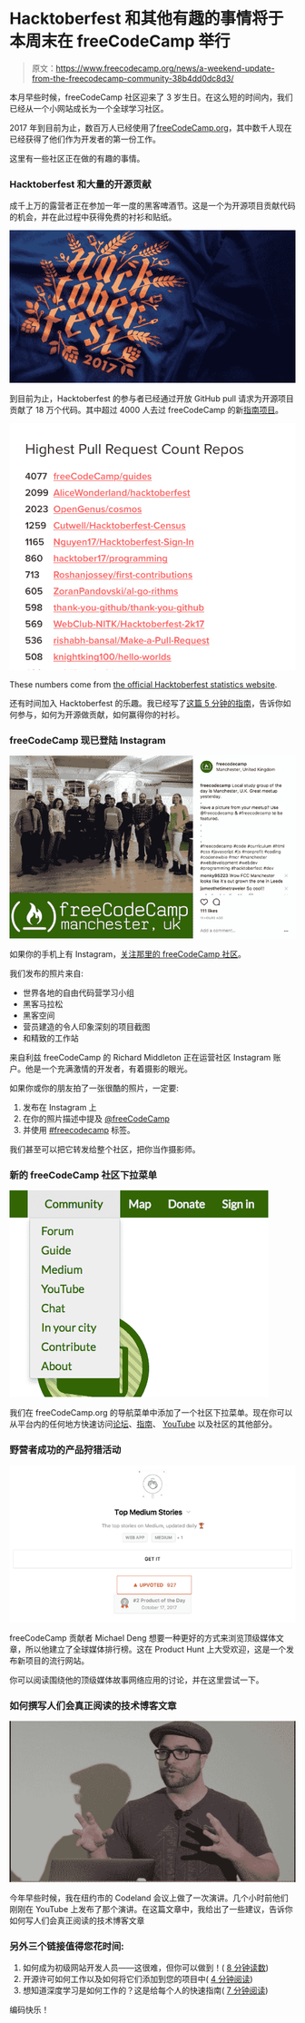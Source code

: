 # Hacktoberfest 和其他有趣的事情将于本周末在 freeCodeCamp 举行

> 原文：<https://www.freecodecamp.org/news/a-weekend-update-from-the-freecodecamp-community-38b4dd0dc8d3/>

本月早些时候，freeCodeCamp 社区迎来了 3 岁生日。在这么短的时间内，我们已经从一个小网站成长为一个全球学习社区。

2017 年到目前为止，数百万人已经使用了[freeCodeCamp.org](https://fcc.im/2yWAUeL)，其中数千人现在已经获得了他们作为开发者的第一份工作。

这里有一些社区正在做的有趣的事情。

### Hacktoberfest 和大量的开源贡献

成千上万的露营者正在参加一年一度的黑客啤酒节。这是一个为开源项目贡献代码的机会，并在此过程中获得免费的衬衫和贴纸。

![4eeRFqLS5zpK5BjonhdPvM5DxTUFhauzD4ty](img/1ee11e0b750f96cd042e0669a8478bf5.png)

到目前为止，Hacktoberfest 的参与者已经通过开放 GitHub pull 请求为开源项目贡献了 18 万个代码。其中超过 4000 人去过 freeCodeCamp 的新[指南项目](https://fcc.im/2yPFRUg)。

![F9D529cpglMbr8ySiyEdsmmQ4S-Gm4b0CEnD](img/065c24d55d07fdf2dc2a38d341cb081b.png)

These numbers come from [the official Hacktoberfest statistics website](https://hacktoberfest.digitalocean.com/stats).

还有时间加入 Hacktoberfest 的乐趣。我已经写了[这篇 5 分钟的指南](https://fcc.im/2hZSuEz)，告诉你如何参与，如何为开源做贡献，如何赢得你的衬衫。

### freeCodeCamp 现已登陆 Instagram

![RUopGOJZLRwmipaOL3EeF3zx1qb79d4kZC5I](img/61bd48fe849a119195f6baf98a7a98b6.png)

如果你的手机上有 Instagram，[关注那里的 freeCodeCamp 社区](https://fcc.im/2heLvrz)。

我们发布的照片来自:

*   世界各地的自由代码营学习小组
*   黑客马拉松
*   黑客空间
*   营员建造的令人印象深刻的项目截图
*   和精致的工作站

来自利兹 freeCodeCamp 的 Richard Middleton 正在运营社区 Instagram 账户。他是一个充满激情的开发者，有着摄影的眼光。

如果你或你的朋友拍了一张很酷的照片，一定要:

1.  发布在 Instagram 上
2.  在你的照片描述中提及 [@freeCodeCamp](https://www.instagram.com/freecodecamp/)
3.  并使用 [#freecodecamp](https://fcc.im/2y8Ysxw) 标签。

我们甚至可以把它转发给整个社区，把你当作摄影师。

### 新的 freeCodeCamp 社区下拉菜单

![w1qu3TouLrhQk01BsBndQHjB6ES7PygcCcpd](img/adfac197172ea7d1d95e4c108f9e2658.png)

我们在 freeCodeCamp.org 的导航菜单中添加了一个社区下拉菜单。现在你可以从平台内的任何地方快速访问[论坛](https://forum.freecodecamp.org)、[指南](https://guide.freecodecamp.org)、 [YouTube](https://youtube.com/freecodecamp) 以及社区的其他部分。

### 野营者成功的产品狩猎活动

![syLM1p0o7NaKdAPoCmInKBjU4N4YgwS0vzxL](img/b1b2c22169c37434a156310659eeefb3.png)

freeCodeCamp 贡献者 Michael Deng 想要一种更好的方式来浏览顶级媒体文章，所以他建立了全球媒体排行榜。这在 Product Hunt 上大受欢迎，这是一个发布新项目的流行网站。

你可以阅读围绕他的顶级媒体故事网络应用的讨论，并在这里尝试一下。

### 如何撰写人们会真正阅读的技术博客文章

![1WgImBiaBLgGtc-6soSpdgMwkitbXtQrX7SS](img/a78ea81fa60f9bcf4056779b356c8e41.png)

今年早些时候，我在纽约市的 Codeland 会议上做了一次演讲。几个小时前他们刚刚在 YouTube 上发布了那个演讲。在这篇文章中，我给出了一些建议，告诉你如何写人们会真正阅读的技术博客文章

### 另外三个链接值得您花时间:

1.  如何成为初级网站开发人员——这很难，但你可以做到！( [8 分钟读数](https://fcc.im/2yOd9Wr))
2.  开源许可如何工作以及如何将它们添加到您的项目中( [4 分钟阅读](https://fcc.im/2gHaK5c))
3.  想知道深度学习是如何工作的？这是给每个人的快速指南( [7 分钟阅读](https://fcc.im/2yOv1hj))

编码快乐！